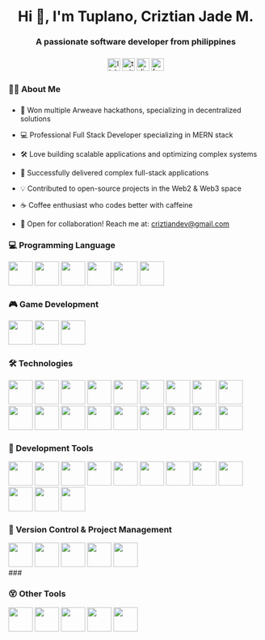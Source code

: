 <h1 align="center">Hi 👋, I'm Tuplano, Criztian Jade M.</h1>
<h3 align="center">A passionate software developer from philippines</h3>

###

<div align="center">
  <img src="https://img.shields.io/static/v1?message=LinkedIn&logo=linkedin&label=&color=0077B5&logoColor=white&labelColor=&style=for-the-badge" height="25" alt="linkedin logo"  />
  <img src="https://img.shields.io/static/v1?message=Twitter&logo=twitter&label=&color=1DA1F2&logoColor=white&labelColor=&style=for-the-badge" height="25" alt="twitter logo"  />
  <img src="https://img.shields.io/static/v1?message=Discord&logo=discord&label=&color=7289DA&logoColor=white&labelColor=&style=for-the-badge" height="25" alt="discord logo"  />
  <img src="https://img.shields.io/static/v1?message=Facebook&logo=facebook&label=&color=1877F2&logoColor=white&labelColor=&style=for-the-badge" height="25" alt="facebook logo"  />
</div>

###

<h3 align="left">👩‍💻  About Me</h3>

###

- 🥇 Won multiple Arweave hackathons, specializing in decentralized solutions

- 💻 Professional Full Stack Developer specializing in MERN stack
- 🛠️ Love building scalable applications and optimizing complex systems
- 🚀 Successfully delivered complex full-stack applications
- 💡 Contributed to open-source projects in the Web2 & Web3 space

- ☕ Coffee enthusiast who codes better with caffeine
- 📧 Open for collaboration! Reach me at: criztiandev@gmail.com

###

<h3 align="left">💻 Programming Language </h3>
<div align="left">
  <!-- Javascript -->
  <img src="https://cdn.jsdelivr.net/gh/devicons/devicon@latest/icons/javascript/javascript-original.svg" height="48"  />
  <!-- Typescript -->
  <img src="https://cdn.jsdelivr.net/gh/devicons/devicon@latest/icons/typescript/typescript-original.svg" height="48" />
  <!-- Lua -->
  <img src="https://cdn.jsdelivr.net/gh/devicons/devicon@latest/icons/lua/lua-original.svg" height="48" />
  <!-- PHP -->
  <img src="https://cdn.jsdelivr.net/gh/devicons/devicon@latest/icons/php/php-original.svg" height="48" />
  <!-- Rust -->
  <img src="https://cdn.jsdelivr.net/gh/devicons/devicon@latest/icons/rust/rust-original.svg" height="48"  />
  <!-- Solidity -->
<img src="https://cdn.jsdelivr.net/gh/devicons/devicon@latest/icons/solidity/solidity-original.svg"  height="48"  />
</div>

<h3 align="left">🎮 Game Development </h3>
<div align="left">
  <!-- Godot -->
  <img src="https://cdn.jsdelivr.net/gh/devicons/devicon@latest/icons/godot/godot-original.svg"  height="48"  />
  <!-- Unity -->
  <img src="https://cdn.jsdelivr.net/gh/devicons/devicon@latest/icons/unity/unity-original.svg"  height="48"  />
  <!-- Blender -->
  <img src="https://cdn.jsdelivr.net/gh/devicons/devicon@latest/icons/blender/blender-original.svg" height="48"  />
</div>

<h3 align="left">🛠 Technologies </h3>
<div align="left">
  <!-- HTML5 -->
  <img src="https://cdn.jsdelivr.net/gh/devicons/devicon@latest/icons/html5/html5-original.svg"  height="48"  />
  <!-- CSS3 -->
  <img src="https://cdn.jsdelivr.net/gh/devicons/devicon@latest/icons/css3/css3-original.svg"  height="48"  />
  <!-- SASS -->
  <img src="https://cdn.jsdelivr.net/gh/devicons/devicon@latest/icons/sass/sass-original.svg"  height="48"  />
  <!-- Tailwindcss -->
  <img src="https://cdn.jsdelivr.net/gh/devicons/devicon@latest/icons/tailwindcss/tailwindcss-original-wordmark.svg"  height="48"  />
  <!-- Material UI -->
  <img src="https://cdn.jsdelivr.net/gh/devicons/devicon@latest/icons/materialui/materialui-original.svg"  height="48"  />
  <!-- Framer Motion -->
  <img src="https://cdn.jsdelivr.net/gh/devicons/devicon@latest/icons/framermotion/framermotion-original.svg"  height="48"  />
  <!-- Bootstrap -->
  <img src="https://cdn.jsdelivr.net/gh/devicons/devicon@latest/icons/bootstrap/bootstrap-original.svg"  height="48"  />
  <!-- Jquery -->
  <img src="https://cdn.jsdelivr.net/gh/devicons/devicon@latest/icons/jquery/jquery-original.svg"  height="48"  />
   <!-- React -->
  <img src="https://cdn.jsdelivr.net/gh/devicons/devicon@latest/icons/react/react-original.svg" height="48"  height="48"  />
  <!-- Next -->
  <img src="https://cdn.jsdelivr.net/gh/devicons/devicon@latest/icons/nextjs/nextjs-original.svg" height="48"  height="48"  />
   <!-- Nodejs -->
  <img src="https://cdn.jsdelivr.net/gh/devicons/devicon@latest/icons/nodejs/nodejs-original.svg"  height="48"  />
  <!-- Prismia -->
  <img src="https://cdn.jsdelivr.net/gh/devicons/devicon@latest/icons/prisma/prisma-original.svg"  height="48"  />
  <!-- Mysql -->
  <img src="https://cdn.jsdelivr.net/gh/devicons/devicon@latest/icons/mysql/mysql-original.svg"  height="48"  />
  <!-- Postgress -->
  <img src="https://cdn.jsdelivr.net/gh/devicons/devicon@latest/icons/postgresql/postgresql-original.svg"  height="48"  />
  <!-- Redis -->
  <img src="https://cdn.jsdelivr.net/gh/devicons/devicon@latest/icons/redis/redis-original.svg"  height="48"  />
  <!-- Firebase -->
  <img src="https://cdn.jsdelivr.net/gh/devicons/devicon@latest/icons/firebase/firebase-original.svg"  height="48"  />
  <!-- Supabase -->
  <img src="https://cdn.jsdelivr.net/gh/devicons/devicon@latest/icons/supabase/supabase-original.svg"  height="48"  />
  <!-- 0Atuh -->
  <img src="https://cdn.jsdelivr.net/gh/devicons/devicon@latest/icons/oauth/oauth-original.svg"  height="48"  />
</div>
<h3 align="left">🔨 Development Tools </h3>
<div align="left">
  <!-- Docker -->
  <img src="https://cdn.jsdelivr.net/gh/devicons/devicon@latest/icons/docker/docker-original.svg"  height="48"  />
 <!-- NPM -->
  <img src="https://cdn.jsdelivr.net/gh/devicons/devicon@latest/icons/npm/npm-original-wordmark.svg"  height="48"  />
  <!-- ES Lint -->
  <img src="https://cdn.jsdelivr.net/gh/devicons/devicon@latest/icons/eslint/eslint-original.svg"  height="48"  />
  <!-- Gulp -->
  <img src="https://cdn.jsdelivr.net/gh/devicons/devicon@latest/icons/gulp/gulp-plain.svg"  height="48"  />
  <!-- Graphql -->
  <img src="https://cdn.jsdelivr.net/gh/devicons/devicon@latest/icons/graphql/graphql-plain.svg"  height="48"  />
  <!-- Postman -->
  <img src="https://cdn.jsdelivr.net/gh/devicons/devicon@latest/icons/postman/postman-original.svg"  height="48"  />
  <!-- Playwright -->
  <img src="https://cdn.jsdelivr.net/gh/devicons/devicon@latest/icons/playwright/playwright-original.svg"  height="48"  />
  <!-- Jets -->
  <img src="https://cdn.jsdelivr.net/gh/devicons/devicon@latest/icons/jest/jest-plain.svg"  height="48"  />
  <!-- Story book -->
  <img src="https://cdn.jsdelivr.net/gh/devicons/devicon@latest/icons/storybook/storybook-original.svg"  height="48"  />
  <!-- Swagger -->
  <img src="https://cdn.jsdelivr.net/gh/devicons/devicon@latest/icons/swagger/swagger-original.svg"  height="48"  />
  <!-- Vercel -->
  <img src="https://cdn.jsdelivr.net/gh/devicons/devicon@latest/icons/vercel/vercel-original.svg"  height="48"  />
  <!-- Vite -->
  <img src="https://cdn.jsdelivr.net/gh/devicons/devicon@latest/icons/vite/vite-original.svg"  height="48"  />

</div>

<h3 align="left">📃 Version Control & Project Management </h3>
<div align="left">
  <!-- Github -->
  <img src="https://cdn.jsdelivr.net/gh/devicons/devicon@latest/icons/github/github-original.svg"  height="48"  />
  <!-- Source Tree --> 
  <img src="https://cdn.jsdelivr.net/gh/devicons/devicon@latest/icons/sourcetree/sourcetree-original.svg"  height="48"  />
  <!-- Jira -->
  <img src="https://cdn.jsdelivr.net/gh/devicons/devicon@latest/icons/jira/jira-original.svg"  height="48"  />
  <!-- Confluence -->
  <img src="https://cdn.jsdelivr.net/gh/devicons/devicon@latest/icons/confluence/confluence-original.svg"  height="48"  />
  <!-- Filezilla -->
  <img src="https://cdn.jsdelivr.net/gh/devicons/devicon@latest/icons/filezilla/filezilla-original.svg"  height="48"  />
</div>
###

<h3 align="left">😵 Other Tools</h3>
<div align="left">
    <!-- Figma -->
  <img src="https://cdn.jsdelivr.net/gh/devicons/devicon@latest/icons/figma/figma-original.svg"  height="48"  />
  <!-- Canva -->
  <img src="https://cdn.jsdelivr.net/gh/devicons/devicon@latest/icons/canva/canva-original.svg"  height="48"  />
  <!-- Gimp -->
  <img src="https://cdn.jsdelivr.net/gh/devicons/devicon@latest/icons/gimp/gimp-original.svg"  height="48"  />
   <!-- Markdown -->
  <img src="https://cdn.jsdelivr.net/gh/devicons/devicon@latest/icons/markdown/markdown-original.svg"  height="48"  />
  <!-- Arduino -->
  <img src="https://cdn.jsdelivr.net/gh/devicons/devicon@latest/icons/arduino/arduino-original-wordmark.svg" height="48" />
</div>
